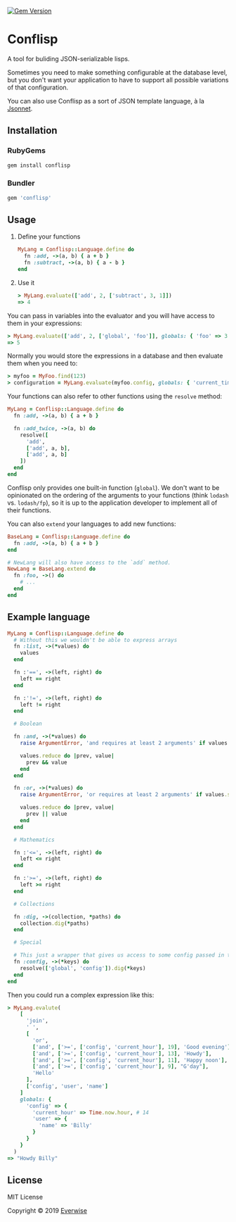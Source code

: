 [![Gem Version](https://badge.fury.io/rb/conflisp.svg)](https://rubygems.org/gems/conflisp)

# Conflisp

A tool for buliding JSON-serializable lisps.

Sometimes you need to make something configurable at the database level, but
you don't want your application to have to support all possible variations of
that configuration.

You can also use Conflisp as a sort of JSON template language, à la
[Jsonnet](https://jsonnet.org/).

## Installation

### RubyGems

```bash
gem install conflisp
```

### Bundler

```ruby
gem 'conflisp'
```

## Usage

1.  Define your functions

    ```ruby
    MyLang = Conflisp::Language.define do
      fn :add, ->(a, b) { a + b }
      fn :subtract, ->(a, b) { a - b }
    end
    ```

2.  Use it

    ```ruby
    > MyLang.evaluate(['add', 2, ['subtract', 3, 1]])
    => 4
    ```

You can pass in variables into the evaluator and you will have access to them
in your expressions:

```ruby
> MyLang.evaluate(['add', 2, ['global', 'foo']], globals: { 'foo' => 3 })
=> 5
```

Normally you would store the expressions in a database and then evaluate them
when you need to:

```ruby
> myfoo = MyFoo.find(123)
> configuration = MyLang.evaluate(myfoo.config, globals: { 'current_time' => Time.now.utc })
```

Your functions can also refer to other functions using the `resolve` method:

```ruby
MyLang = Conflisp::Language.define do
  fn :add, ->(a, b) { a + b }

  fn :add_twice, ->(a, b) do
    resolve([
      'add',
      ['add', a, b],
      ['add', a, b]
    ])
  end
end
```

Conflisp only provides one built-in function (`global`). We don't want to be
opinionated on the ordering of the arguments to your functions (think `lodash`
vs. `lodash/fp`), so it is up to the application developer to implement all of
their functions.

You can also `extend` your languages to add new functions:

```ruby
BaseLang = Conflisp::Language.define do
  fn :add, ->(a, b) { a + b }
end

# NewLang will also have access to the `add` method.
NewLang = BaseLang.extend do
  fn :foo, ->() do
    # ...
  end
end
```

## Example language

```ruby
MyLang = Conflisp::Language.define do
  # Without this we wouldn't be able to express arrays
  fn :list, ->(*values) do
    values
  end

  fn :'==', ->(left, right) do
    left == right
  end

  fn :'!=', ->(left, right) do
    left != right
  end

  # Boolean

  fn :and, ->(*values) do
    raise ArgumentError, 'and requires at least 2 arguments' if values.size < 2

    values.reduce do |prev, value|
      prev && value
    end
  end

  fn :or, ->(*values) do
    raise ArgumentError, 'or requires at least 2 arguments' if values.size < 2

    values.reduce do |prev, value|
      prev || value
    end
  end

  # Mathematics

  fn :'<=', ->(left, right) do
    left <= right
  end

  fn :'>=', ->(left, right) do
    left >= right
  end

  # Collections

  fn :dig, ->(collection, *paths) do
    collection.dig(*paths)
  end

  # Special

  # This just a wrapper that gives us access to some config passed in through globals
  fn :config, ->(*keys) do
    resolve(['global', 'config']).dig(*keys)
  end
end
```

Then you could run a complex expression like this:

```ruby
> MyLang.evalute(
    [
      'join',
      ' ',
      [
        'or',
        ['and', ['>=', ['config', 'current_hour'], 19], 'Good evening'],
        ['and', ['>=', ['config', 'current_hour'], 13], 'Howdy'],
        ['and', ['>=', ['config', 'current_hour'], 11], 'Happy noon'],
        ['and', ['>=', ['config', 'current_hour'], 9], "G'day"],
        'Hello'
      ],
      ['config', 'user', 'name']
    ]
    globals: {
      'config' => {
        'current_hour' => Time.now.hour, # 14
        'user' => {
          'name' => 'Billy'
        }
      }
    }
  )
=> "Howdy Billy"
```


## License

MIT License

Copyright © 2019 [Everwise](https://github.com/everwise)
